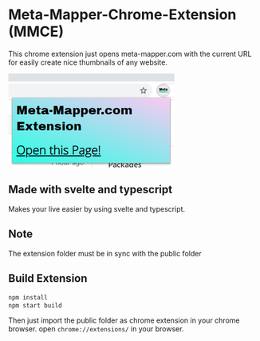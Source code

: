 # Meta-Mapper-Chrome-Extension (MMCE)
This chrome extension just opens meta-mapper.com with the current URL for easily create 
nice thumbnails of any website. 

![MMCE Preview](mmce.png)

## Made with svelte and typescript 
Makes your live easier by using svelte and typescript. 

## Note
The extension folder must be in sync with the public folder 

## Build Extension 
```
npm install 
npm start build
```
Then just import the public folder as chrome extension in your chrome browser. 
open `chrome://extensions/` in your browser. 


